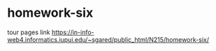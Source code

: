 # homework-six
 tour pages
 link 
 https://in-info-web4.informatics.iupui.edu/~sgared/public_html/N215/homework-six/
